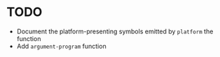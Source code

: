 # TODO

* Document the platform-presenting symbols emitted by `platform` the function
* Add `argument-program` function
